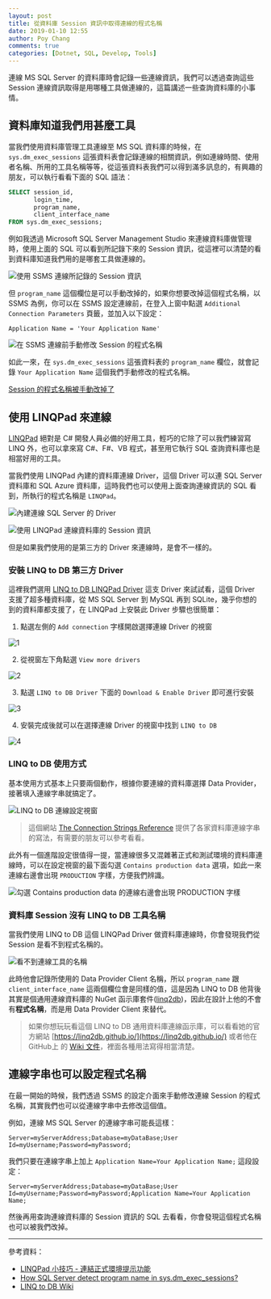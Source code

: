 ```yaml
---
layout: post
title: 從資料庫 Session 資訊中取得連線的程式名稱
date: 2019-01-10 12:55
author: Poy Chang
comments: true
categories: [Dotnet, SQL, Develop, Tools]
---
```


連線 MS SQL Server 的資料庫時會記錄一些連線資訊，我們可以透過查詢這些 Session 連線資訊取得是用哪種工具做連線的，這篇講述一些查詢資料庫的小事情。

## 資料庫知道我們用甚麼工具

當我們使用資料庫管理工具連線至 MS SQL 資料庫的時候，在 `sys.dm_exec_sessions` 這張資料表會記錄連線的相關資訊，例如連線時間、使用者名稱、所用的工具名稱等等，從這張資料表我們可以得到滿多訊息的，有興趣的朋友，可以執行看看下面的 SQL 語法：

```sql
SELECT session_id, 
       login_time, 
       program_name, 
       client_interface_name
FROM sys.dm_exec_sessions;
```

例如我透過 Microsoft SQL Server Management Studio 來連線資料庫做管理時，使用上面的 SQL 可以看到所記錄下來的 Session 資訊，從這裡可以清楚的看到資料庫知道我們用的是哪套工具做連線的。

![使用 SSMS 連線所記錄的 Session 資訊](https://i.imgur.com/AeyhkQJ.png)

但 `program_name` 這個欄位是可以手動改掉的，如果你想要改掉這個程式名稱，以 SSMS 為例，你可以在 SSMS 設定連線前，在登入上窗中點選 `Additional Connection Parameters` 頁籤，並加入以下設定：

```
Application Name = 'Your Application Name'
```

![在 SSMS 連線前手動修改 Session 的程式名稱](https://i.imgur.com/WUSvJIN.png)

如此一來，在 `sys.dm_exec_sessions` 這張資料表的 `program_name` 欄位，就會記錄 `Your Application Name` 這個我們手動修改的程式名稱。

[Session 的程式名稱被手動改掉了](https://i.imgur.com/KKmDLqi.png)

## 使用 LINQPad 來連線

[LINQPad](https://www.linqpad.net/) 絕對是 C# 開發人員必備的好用工具，輕巧的它除了可以我們練習寫 LINQ 外，也可以拿來寫 C#、F#、VB 程式，甚至用它執行 SQL 查詢資料庫也是相當好用的工具。

當我們使用 LINQPad 內建的資料庫連線 Driver，這個 Driver 可以連 SQL Server 資料庫和 SQL Azure 資料庫，這時我們也可以使用上面查詢連線資訊的 SQL 看到，所執行的程式名稱是 `LINQPad`。

![內建連線 SQL Server 的 Driver](https://i.imgur.com/DglEqWP.png)

![使用 LINQPad 連線資料庫的 Session 資訊](https://i.imgur.com/P6KA9kp.png)

但是如果我們使用的是第三方的 Driver 來連線時，是會不一樣的。

### 安裝 LINQ to DB 第三方 Driver

這裡我們選用 [LINQ to DB LINQPad Driver](https://github.com/linq2db/linq2db.LINQPad) 這支 Driver 來試試看，這個 Driver 支援了超多種資料庫，從 MS SQL Server 到 MySQL 再到 SQLite，幾乎你想的到的資料庫都支援了，在 LINQPad 上安裝此 Driver 步驟也很簡單：

1. 點選左側的 `Add connection` 字樣開啟選擇連線 Driver 的視窗

![1](https://i.imgur.com/4wDODtB.png)

2. 從視窗左下角點選 `View more drivers`

![2](https://i.imgur.com/DHxxCbc.png)

3. 點選 `LINQ to DB Driver` 下面的 `Download & Enable Driver` 即可進行安裝

![3](https://i.imgur.com/cEJRYBK.png)

4. 安裝完成後就可以在選擇連線 Driver 的視窗中找到 `LINQ to DB`

![4](https://i.imgur.com/Q73JuZF.png)

### LINQ to DB 使用方式

基本使用方式基本上只要兩個動作，根據你要連線的資料庫選擇 Data Provider，接著填入連線字串就搞定了。

![LINQ to DB 連線設定視窗](https://i.imgur.com/jVxikmu.png)

>這個網站 [The Connection Strings Reference](https://www.connectionstrings.com/) 提供了各家資料庫連線字串的寫法，有需要的朋友可以參考看看。

此外有一個進階設定很值得一提，當連線很多又混雜著正式和測試環境的資料庫連線時，可以在設定視窗的最下面勾選 `Contains production data` 選項，如此一來連線右邊會出現 `PRODUCTION` 字樣，方便我們辨識。

![勾選 Contains production data 的連線右邊會出現 PRODUCTION 字樣](https://i.imgur.com/C9f4sq8.png)

### 資料庫 Session 沒有 LINQ to DB 工具名稱

當我們使用 LINQ to DB 這個 LINQPad Driver 做資料庫連線時，你會發現我們從 Session 是看不到程式名稱的。

![看不到連線工具的名稱](https://i.imgur.com/p5Tbjiq.png)

此時他會記錄所使用的 Data Provider Client 名稱，所以 `program_name` 跟 `client_interface_name` 這兩個欄位會是同樣的值，這是因為 LINQ to DB 他背後其實是個通用連線資料庫的 NuGet 函示庫套件([linq2db](https://www.nuget.org/packages/linq2db/))，因此在設計上他的不會有**程式名稱**，而是用 Data Provider Client 來替代。

>如果你想玩玩看這個 LINQ to DB 通用資料庫連線函示庫，可以看看她的官方網站 [https://linq2db.github.io/](https://linq2db.github.io/) 或者他在 GitHub上 的 [Wiki 文件](https://github.com/linq2db/linq2db/wiki/Introduction)，裡面各種用法寫得相當清楚。

## 連線字串也可以設定程式名稱

在最一開始的時候，我們透過 SSMS 的設定介面來手動修改連線 Session 的程式名稱，其實我們也可以從連線字串中去修改這個值。

例如，連線 MS SQL Server 的連線字串可能長這樣：

```
Server=myServerAddress;Database=myDataBase;User Id=myUsername;Password=myPassword;
```

我們只要在連線字串上加上 `Application Name=Your Application Name;` 這段設定：

```
Server=myServerAddress;Database=myDataBase;User Id=myUsername;Password=myPassword;Application Name=Your Application Name;
```

然後再用查詢連線資料庫的 Session 資訊的 SQL 去看看，你會發現這個程式名稱也可以被我們改掉。

----------

參考資料：

* [LINQPad 小技巧 - 連結正式環境提示功能](https://demo.tc/post/843)
* [How SQL Server detect program name in sys.dm_exec_sessions?](https://stackoverflow.com/questions/24385476/how-sql-server-detect-program-name-in-sys-dm-exec-sessions)
* [LINQ to DB Wiki](https://github.com/linq2db/linq2db/wiki/Introduction)
